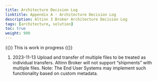 ```yaml
---
title: Architecture Decision Log
linktitle: Appendix A - Architecture Decision Log
description: Altinn 3 Broker Architecture Decision Log
tags: [architecture, solution]
toc: true
weight: 900
---
```

{{<notice warning>}} <!-- info -->
This is work in progress
{{</notice>}}


1.  2023-11-13 Upload and transfer of multiple files to be treated as
    individual transfers. Altinn Broker will not support “shipments”
    with multiple files. Note: The End User Systems may implement such
    functionality based on custom metadata.

